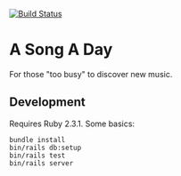 [![Build Status](https://travis-ci.org/a-song-a-day/a-song-a-day.svg?branch=master)](https://travis-ci.org/a-song-a-day/a-song-a-day)

# A Song A Day

For those "too busy" to discover new music.

## Development

Requires Ruby 2.3.1. Some basics:

    bundle install
    bin/rails db:setup
    bin/rails test
    bin/rails server
